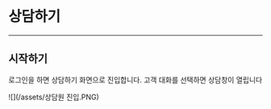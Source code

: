 # 상담하기

---

## 시작하기

로그인을 하면 상담하기 화면으로 진입합니다. 고객 대화를 선택하면 상담창이 열립니다

![](/assets/상담원 진입.PNG)

### 



